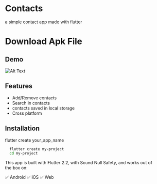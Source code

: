 
# Contacts

a simple contact app made with flutter

# Download Apk File


## Demo

![Alt Text](https://github.com/vivek-nagar/contacts/blob/main/ezgif-4-58436f859f7b.gif)

## Features

- Add/Remove contacts
- Search in contacts
- contacts saved in local storage
- Cross platform

## Installation

flutter create your_app_name

```bash
  flutter create my-project
  cd my-project
```

This app is built with Flutter 2.2, with Sound Null Safety, and works out of the box on:

✅ Android
✅ iOS
✅ Web
